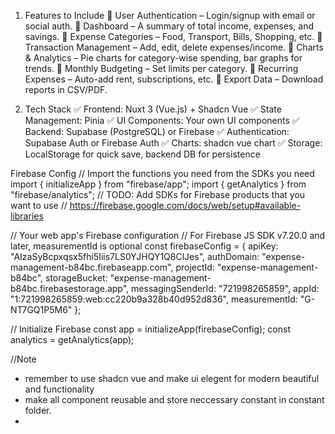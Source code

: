 1. Features to Include
   🔹 User Authentication – Login/signup with email or social auth.
   🔹 Dashboard – A summary of total income, expenses, and savings.
   🔹 Expense Categories – Food, Transport, Bills, Shopping, etc.
   🔹 Transaction Management – Add, edit, delete expenses/income.
   🔹 Charts & Analytics – Pie charts for category-wise spending, bar graphs for trends.
   🔹 Monthly Budgeting – Set limits per category.
   🔹 Recurring Expenses – Auto-add rent, subscriptions, etc.
   🔹 Export Data – Download reports in CSV/PDF.

2. Tech Stack
   ✅ Frontend: Nuxt 3 (Vue.js) + Shadcn Vue
   ✅ State Management: Pinia
   ✅ UI Components: Your own UI components
   ✅ Backend: Supabase (PostgreSQL) or Firebase
   ✅ Authentication: Supabase Auth or Firebase Auth
   ✅ Charts: shadcn vue chart
   ✅ Storage: LocalStorage for quick save, backend DB for persistence

Firebase Config
// Import the functions you need from the SDKs you need
import { initializeApp } from "firebase/app";
import { getAnalytics } from "firebase/analytics";
// TODO: Add SDKs for Firebase products that you want to use
// https://firebase.google.com/docs/web/setup#available-libraries

// Your web app's Firebase configuration
// For Firebase JS SDK v7.20.0 and later, measurementId is optional
const firebaseConfig = {
apiKey: "AIzaSyBcpxqsx5fhi5Iiis7LS0YJHQY1Q8ClJes",
authDomain: "expense-management-b84bc.firebaseapp.com",
projectId: "expense-management-b84bc",
storageBucket: "expense-management-b84bc.firebasestorage.app",
messagingSenderId: "721998265859",
appId: "1:721998265859:web:cc220b9a328b40d952d836",
measurementId: "G-NT7GQ1P5M6"
};

// Initialize Firebase
const app = initializeApp(firebaseConfig);
const analytics = getAnalytics(app);

//Note

- remember to use shadcn vue and make ui elegent for modern beautiful and functionality
- make all component reusable and store neccessary constant in constant folder.
-
